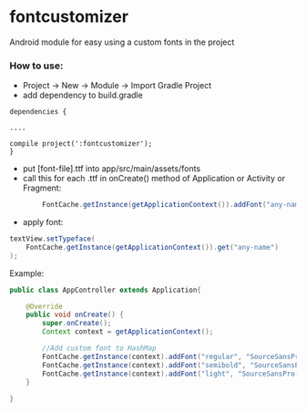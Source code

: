 # fontcustomizer
Android module for easy using a custom fonts in the project

### How to use:
* Project -> New -> Module -> Import Gradle Project
* add dependency to build.gradle
```
dependencies {

....

compile project(':fontcustomizer');
}
```
* put [font-file].ttf into app/src/main/assets/fonts
* call this for each .ttf in onCreate() method of Application or Activity or Fragment:
```java
        FontCache.getInstance(getApplicationContext()).addFont("any-name", "[font-file].ttf");
```

* apply font:
```java
textView.setTypeface(
    FontCache.getInstance(getApplicationContext()).get("any-name")
);
```

Example:
```java
public class AppController extends Application{

    @Override
    public void onCreate() {
        super.onCreate();
        Context context = getApplicationContext();

        //Add custom font to HashMap
        FontCache.getInstance(context).addFont("regular", "SourceSansPro-Regular.ttf");
        FontCache.getInstance(context).addFont("semibold", "SourceSansPro-Semibold.ttf");
        FontCache.getInstance(context).addFont("light", "SourceSansPro-Light.ttf");
    }
    
}  
```

